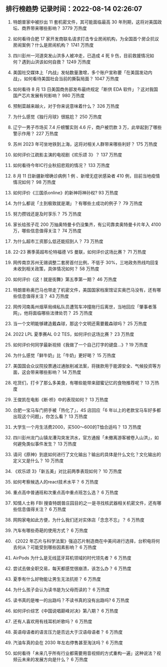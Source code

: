 
## 排行榜趋势 记录时间：2022-08-14 02:26:07
  
  1. 特朗普家中被抄出 11 套机密文件，其可能面临最高 30 年刑期，这将对美国政坛、商界带来哪些影响？ 3779 万热度
    
  2. 如何看待合肥 17 家开发商联名请求打击专业房闹机构，为全国首个房企抗议房闹案例？什么是房闹机构？ 1741 万热度
    
  3. 四川彭州一河道突发山洪多人被冲走，已造成 4 死 9 伤，目前救援情况如何？遇到山洪该如何自救？ 1249 万热度
    
  4. 美国社交媒体上「内战」发帖数量激增，多个账户宣称要「在美国发动内战」，如何看待美国社会当前的撕裂局面？ 1047 万热度
    
  5. 如何看待 8 月 13 日美国商务部发布最终规定「断供 EDA 软件」？这对我国国产芯片发展有何影响？ 980 万热度
    
  6. 预制菜越来越火，对于你来说意味着什么？ 326 万热度
    
  7. 为什么感觉《独行月球》很尴尬？ 250 万热度
    
  8. 辽宁一男子市场买 7.4 斤螃蟹实则 4.6 斤，商户被罚款 3 万，此举起到了哪些警示作用？ 227 万热度
    
  9. 苏州 2023 年可坐地铁到上海，这将对相关人群带来哪些利好？ 175 万热度
    
  10. 如何评价江疏影主演的电视剧《欢乐颂 3》？ 137 万热度
    
  11. 如何看待今年IC行业秋招悲观的情况？ 133 万热度
    
  12. 8 月 11 日新疆新增确诊病例 1 例 、新增无症状感染者 410 例，目前当地疫情情况如何？ 98 万热度
    
  13. 如何评价《三国杀online》的新神将神孙权? 93 万热度
    
  14. 为什么都说「土到极致就是潮」？有哪些土成功的例子？ 79 万热度
    
  15. 努力攒钱还是及时享乐？ 75 万热度
    
  16. 家长给孩子花 200 万抽奥特曼卡仍没集齐，有公司靠卖奥特曼卡片年入 4100 万，哪些信息值得关注？ 74 万热度
    
  17. 为什么超市工资那么低还能招到人？ 73 万热度
    
  18. 22-23 赛季英超布伦特福德 VS 曼联，如何评价这场比赛？ 71 万热度
    
  19. 网传南京苏州无锡调整二套房首付比例，不低于 30%，三地政务热线均回复未收到相关政策，具体情况如何？ 58 万热度
    
  20. 如何评价《这！就是街舞》第五季第一期？ 46 万热度
    
  21. 特朗普称奥巴马也带走了机密文件，美国国家档案馆证实奥巴马没有，还有哪些信息值得关注？ 43 万热度
    
  22. 网传河南禹州烟草局缉私队员遭驾车冲撞拖行后离世，当地回应「肇事者落网」，他将面临哪些法律处罚？ 25 万热度
    
  23. 当一个文明能够建造戴森球，那这个文明还需要戴森球吗？ 25 万热度
    
  24. 2022 LPL 夏季赛AL 0:2 TES，如何评价这场比赛？ 23 万热度
    
  25. 如何评价何同学最新视频《我做了一个自己打字的键盘…》? 19 万热度
    
  26. 为什么感觉「鲜牛奶」比「牛奶」更好喝？ 15 万热度
    
  27. 美国国会众议院投票通过通胀削减法案，将拨款用于能源安全、气候投资等方面，这会带来哪些影响？ 14 万热度
    
  28. 吃货们，打卡了那么多美食，有哪些能带来甜蜜记忆的食物推荐呢？ 13 万热度
    
  29. 王俊凯在电影《断·桥》中的表现如何？ 13 万热度
    
  30. 合肥一宝马车门把手被「热化了」，4S 店回应「6 年以上的老款宝马车好多都出现这个问题」，你怎么看？ 13 万热度
    
  31. 大学生一个月生活费2000，买500～600的T恤合适吗？ 13 万热度
    
  32. 四川彭州龙门山镇龙漕沟突发洪水，官方通报「未撤离游客被卷入山洪」，如何避免类似事件发生？ 13 万热度
    
  33. 请问《原神》到底如何进行了文化输出？输出的具体是什么文化？文化输出的定义又是什么？ 10 万热度
    
  34. 《欢乐颂 3》「新五美」对比前两季表现如何？ 10 万热度
    
  35. 如何考察候选人的react技术水平？ 6 万热度
    
  36. 重点高中普通班和次重点高中重点班怎么选？ 6 万热度
    
  37. 知情人士称 FBI 搜查特朗普庄园目的之一是寻找核武器相关机密文件，还有哪些信息值得关注？ 6 万热度
    
  38. 网购家电如此方便，为什么我们还对实体店「念念不忘」？ 6 万热度
    
  39. 汽车有哪些奇葩的使用方式？ 6 万热度
    
  40. 《2022 年芯片与科学法案》强迫芯片制造商在中美间进行选择，台积电将何去何从？可能受到哪些因素影响？ 6 万热度
    
  41. AirPods 为什么是无线蓝牙耳机领域的时代领先者？ 6 万热度
    
  42. 尝试去做全职交易，每天都感觉很崩溃，该怎么办？ 6 万热度
    
  43. 夏季有什么好物能让男生无法抗拒？ 6 万热度
    
  44. 为什么孩子会认为读书是为父母而读的？ 6 万热度
    
  45. 读书真的是唯一的出路吗？不读书真的没有出路吗? 6 万热度
    
  46. 如何评价综艺《中国说唱巅峰对决》第八期？ 6 万热度
    
  47. 还有人喜欢用有线耳机听歌吗？ 6 万热度
    
  48. 英语母语者的语言压力是否远大于汉语母语者？ 6 万热度
    
  49. 汽油车真的会在 2030 年左右停售甚至淘汰吗？ 6 万热度
    
  50. 如何看待「未来几乎所有行业都需要用音视频的方式重构一遍」这种说法？视频云未来的发展方向是什么？ 6 万热度
    